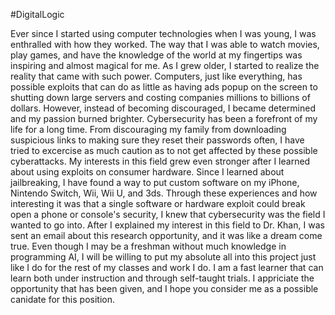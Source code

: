 #DigitalLogic 

Ever since I started using computer technologies when I was young, I was enthralled with how they worked. The way that I was able to watch movies, play games, and have the knowledge of the world at my fingertips was inspiring and almost magical for me. As I grew older, I started to realize the reality that came with such power. Computers, just like everything, has possible exploits that can do as little as having ads popup on the screen to shutting down large servers and costing companies millions to billions of dollars. However, instead of becoming discouraged, I became determined and my passion burned brighter. Cybersecurity has been a forefront of my life for a long time. From discouraging my family from downloading suspicious links to making sure they reset their passwords often, I have tried to excercise as much caution as to not get affected by these possible cyberattacks. My interests in this field grew even stronger after I learned about using exploits on consumer hardware. Since I learned about jailbreaking, I have found a way to put custom software on my iPhone, Nintendo Switch, Wii, Wii U, and 3ds. Through these experiences and how interesting it was that a single software or hardware exploit could break open a phone or console's security, I knew that cybersecurity was the field I wanted to go into. After I explained my interest in this field to Dr. Khan, I was sent an email about this research opportunity, and it was like a dream come true. Even though I may be a freshman without much knowledge in programming AI, I will be willing to put my absolute all into this project just like I do for the rest of my classes and work I do. I am a fast learner that can learn both under instruction and through self-taught trials. I appriciate the opportunity that has been given, and I hope you consider me as a possible canidate for this position.